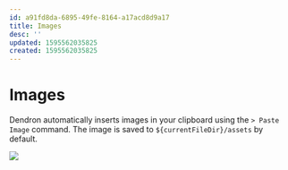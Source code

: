 ```yaml
---
id: a91fd8da-6895-49fe-8164-a17acd8d9a17
title: Images
desc: ''
updated: 1595562035825
created: 1595562035825
---
```


# Images

Dendron automatically inserts images in your clipboard using the `> Paste Image` command. The image is saved to `${currentFileDir}/assets` by default.

<img style="max-width:300px;" src="https://cdn.loom.com/sessions/thumbnails/e1f6d207a1134f42b7a1a7750658acec-with-play.gif"> </a>
